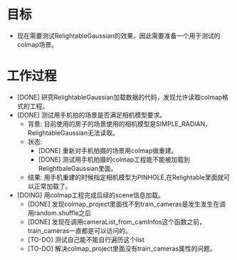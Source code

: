 # 目标
- 现在需要测试RelightableGaussian的效果，因此需要准备一个用于测试的colmap场景。

# 工作过程
- [DONE] 研究RelightableGaussian加载数据的代码，发现允许读取colmap格式的工程。
- [DONE] 测试用手机拍的场景是否满足相机模型要求。
	- 背景: 目前使用的房子的场景使用的相机模型是SIMPLE_RADIAN，RelightableGaussian无法读取。
	- 状态:
		- [DONE] 重新对手机拍摄的场景用colmap做重建。
		- [DONE] 测试用手机拍摄的colmap工程能不能被加载到RelightbaleGaussian里面。
	- 结果: 用手机重建的时候指定相机模型为PINHOLE,在Relightable里面就可以正常加载了。
- [DOING] 用colmap工程完成后续的scene信息加载。
	- [DONE] 发现colmap_project里面找不到train_cameras是发生发生在调用random.shuffle之后
	- [DONE] 发现在调用cameraList_from_camInfos这个函数之前，train_cameras一直都是可以访问的。
	- [TO-DO] 测试自己能不能自行遍历这个list
	- [TO-DO] 解决colmap_project里面没有train_cameras属性的问题。